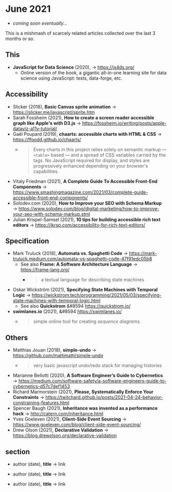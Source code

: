 # June 2021

+ *coming soon eventually...*

This is a mishmash of scarcely related articles collected over the last 3 months or so.

## This

+ **JavaScript for Data Science** (2020), &#8594; https://js4ds.org/
  + Online version of the book, a gigantic all-in-one learning site for data science using JavaScript: tests, data-forge, etc.

## Accessibility

+ Slicker (2018), **Basic Canvas sprite animation** &#8594; https://slicker.me/javascript/sprite.htm
+ Sarah Fossheim (2021), **How to create a screen reader accessible graph like Apple's with D3.js** &#8594; https://fossheim.io/writing/posts/apple-dataviz-a11y-tutorial/
+ Gaël Poupard (2019), **chaarts: accessible charts with HTML & CSS** &#8594; https://ffoodd.github.io/chaarts/
  - > Every charts in this project relies solely on semantic markup — `<table>` based — and a spread of CSS variables carried by the tags. No JavaScript required for display, and styles are progressively enhanced depending on your browser's capabilities.
+ Vitaly Friedman (2021), **A Complete Guide To Accessible Front-End Components** &#8594; https://www.smashingmagazine.com/2021/03/complete-guide-accessible-front-end-components/
+ Solodev.com (2020), **How to Improve your SEO with Schema Markup** &#8594; https://www.solodev.com/blog/digital-marketing/how-to-improve-your-seo-with-schema-markup.stml
+ Julian Krispel-Samsel (2021), **10 tips for building accessible rich text editors** &#8594; https://jkrsp.com/accessibility-for-rich-text-editors/

## Specification

+ Mark Truluck (2018), **Automata vs. Spaghetti Code** &#8594; https://mark-truluck.medium.com/automata-vs-spaghetti-code-47f91edc05b8
  + See also **Frame: A Software Architecture Language** &#8594; https://frame-lang.org/
    - > a textual language for describing state machines
+ Oskar Wickström (2021), **Specifying State Machines with Temporal Logic** &#8594; https://wickstrom.tech/programming/2021/05/03/specifying-state-machines-with-temporal-logic.html
  + See also **Quickstrom** &#8594 https://quickstrom.io/
+ **swimlanes.io** (2021),  &#8594  https://swimlanes.io/
  + > simple online tool for creating *sequence diagrams*.


## Others

+ Matthias Jouan (2018), **simple-undo** &#8594; https://github.com/mattjmattj/simple-undo
  - > very basic javascript undo/redo stack for managing histories
+ Marianne Bellotti (2020), **A Software Engineer’s Guide to Cybernetics** &#8594; https://medium.com/software-safety/a-software-engineers-guide-to-cybernetics-d57c7def1453
+ Richard Marmorstein (2021), **Please, Systematically Enforce Your Constraints** &#8594; https://twitchard.github.io/posts/2021-04-24-behavior-constraining-features.html
+ Spencer Baugh (2021), **Inheritance was invented as a performance hack** &#8594; http://catern.com/inheritance.html
+ Yves Goeleven (2021), **Client-Side Event Sourcing** &#8594; https://www.goeleven.com/blog/client-side-event-sourcing/
+ Drew Olson (2021), **Declarative Validation** &#8594; https://blog.drewolson.org/declarative-validation



## section

+ author (date), **title** &#8594; link

+ author (date), **title** &#8594; link
+ author (date), **title** &#8594; link



